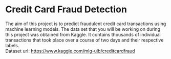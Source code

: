 <h1>Credit Card Fraud Detection</h1>

The aim of this project is to predict fraudulent credit card transactions using machine learning models. 
The data set that you will be working on during this project was obtained from Kaggle. It contains thousands of individual transactions that took place over a course of two days and their respective labels.</br>
Dataset url: https://www.kaggle.com/mlg-ulb/creditcardfraud
